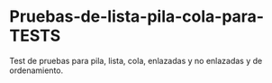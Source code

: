 # Pruebas-de-lista-pila-cola-para-TESTS
Test de pruebas para pila, lista, cola, enlazadas y no enlazadas y de ordenamiento.
